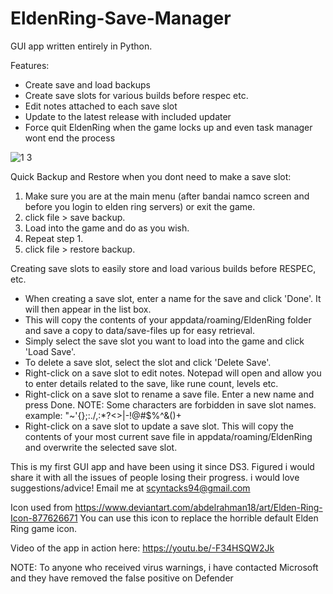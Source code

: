 # EldenRing-Save-Manager
GUI app written entirely in Python.

Features:
- Create save and load backups 
- Create save slots for various builds before respec etc. 
- Edit notes attached to each save slot
- Update to the latest release with included updater
- Force quit EldenRing when the game locks up and even task manager wont end the process


![1 3](https://user-images.githubusercontent.com/68882322/158031688-48924144-f97d-494f-8602-ffb92507efa4.jpg)


Quick Backup and Restore when you dont need to make a save slot:
  
  1. Make sure you are at the main menu (after bandai namco screen and before you login to elden ring servers) or exit the game.
  2. click file > save backup.
  3. Load into the game and do as you wish.
  4. Repeat step 1.
  4. click file > restore backup.


Creating save slots to easily store and load various builds before RESPEC, etc.
  
  - When creating a save slot, enter a name for the save and click 'Done'. It will then appear in the list box.
  - This will copy the contents of your appdata/roaming/EldenRing folder and save a copy to data/save-files up for easy retrieval.
  - Simply select the save slot you want to load into the game and click 'Load Save'.
  - To delete a save slot, select the slot and click 'Delete Save'.
  - Right-click on a save slot to edit notes. Notepad will open and allow you to enter details related to the save, like rune count, levels etc.
  - Right-click on a save slot to rename a save file. Enter a new name and press Done. NOTE: Some characters are forbidden in save slot names. example: "~'{};:./\,:*?<>|-!@#$%^&()+
  - Right-click on a save slot to update a save slot. This will copy the contents of your most current save file in appdata/roaming/EldenRing and overwrite the      selected save slot.




This is my first GUI app and have been using it since DS3. Figured i would share it with all the issues of people losing their progress. i would love suggestions/advice! Email me at scyntacks94@gmail.com



Icon used from https://www.deviantart.com/abdelrahman18/art/Elden-Ring-Icon-877626671
You can use this icon to replace the horrible default Elden Ring game icon.





Video of the app in action here: https://youtu.be/-F34HSQW2Jk

NOTE: To anyone who received virus warnings, i have contacted Microsoft and they have removed the false positive on Defender

